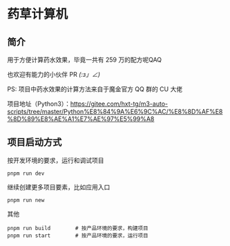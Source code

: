 # 药草计算机

## 简介
用于方便计算药水效果，毕竟一共有 259 万的配方呢QAQ

也欢迎有能力的小伙伴 PR _(:з」∠)_

PS: 项目中药水效果的计算方法来自于魔金官方 QQ 群的 CU 大佬

项目地址（Python3）：https://gitee.com/hxt-tg/m3-auto-scripts/tree/master/Python%E8%84%9A%E6%9C%AC/%E8%8D%AF%E8%8D%89%E8%AE%A1%E7%AE%97%E5%99%A8


## 项目启动方式

按开发环境的要求，运行和调试项目

```
pnpm run dev
```

继续创建更多项目要素，比如应用入口

```
pnpm run new
```

其他

```
pnpm run build        # 按产品环境的要求，构建项目
pnpm run start        # 按产品环境的要求，运行项目
```
